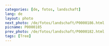 ```yaml
---
categories: [de, fotos, landschaft]
lang: de
layout: photo
next_photo: /de/fotos/landschaft/P0000186.html
picname: P0000185
prev_photo: /de/fotos/landschaft/P0000182.html
tags: [Tree]
---
```

